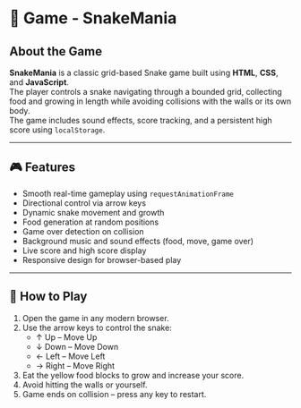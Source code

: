 # 🐍 Game - SnakeMania

## About the Game

**SnakeMania** is a classic grid-based Snake game built using **HTML**, **CSS**, and **JavaScript**.  
The player controls a snake navigating through a bounded grid, collecting food and growing in length while avoiding collisions with the walls or its own body.  
The game includes sound effects, score tracking, and a persistent high score using `localStorage`.

---

## 🎮 Features

- Smooth real-time gameplay using `requestAnimationFrame`
- Directional control via arrow keys
- Dynamic snake movement and growth
- Food generation at random positions
- Game over detection on collision
- Background music and sound effects (food, move, game over)
- Live score and high score display
- Responsive design for browser-based play

---

## 🚀 How to Play

1. Open the game in any modern browser.
2. Use the arrow keys to control the snake:
   - ↑ Up – Move Up  
   - ↓ Down – Move Down  
   - ← Left – Move Left  
   - → Right – Move Right
3. Eat the yellow food blocks to grow and increase your score.
4. Avoid hitting the walls or yourself.
5. Game ends on collision – press any key to restart.
